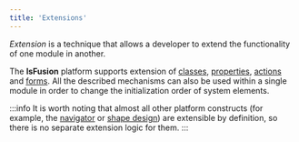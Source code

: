 ```yaml
---
title: 'Extensions'
---
```


*Extension* is a technique that allows a developer to extend the functionality of one module in another. 

The **lsFusion** platform supports extension of [classes](Class_extension.md), [properties](Property_extension.md), [actions](Action_extension.md) and [forms](Form_extension.md). All the described mechanisms can also be used within a single module in order to change the initialization order of system elements. 


:::info
It is worth noting that almost all other platform constructs (for example, the [navigator](Navigator.md) or [shape design](Form_design.md)) are extensible by definition, so there is no separate extension logic for them.
:::
